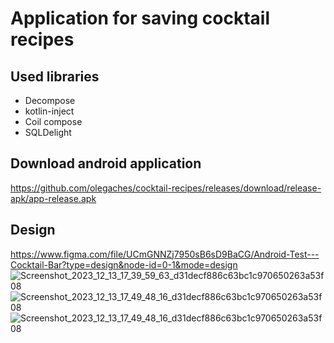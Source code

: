 # Application for saving cocktail recipes
## Used libraries
- Decompose
- kotlin-inject
- Coil compose
- SQLDelight

## Download android application
https://github.com/olegaches/cocktail-recipes/releases/download/release-apk/app-release.apk

## Design
https://www.figma.com/file/UCmGNNZj7950sB6sD9BaCG/Android-Test---Cocktail-Bar?type=design&node-id=0-1&mode=design
![Screenshot_2023_12_13_17_39_59_63_d31decf886c63bc1c970650263a53f08](https://github.com/olegaches/cocktail-recipes/assets/71338871/1d37b823-87b1-411d-80cf-d0b804c97c5d)
![Screenshot_2023_12_13_17_49_48_16_d31decf886c63bc1c970650263a53f08](https://github.com/olegaches/cocktail-recipes/assets/71338871/140a668e-35d0-414f-989c-fa6f45f8d45a)
![Screenshot_2023_12_13_17_49_48_16_d31decf886c63bc1c970650263a53f08](https://github.com/olegaches/cocktail-recipes/assets/71338871/04f2182d-0f37-4199-a226-c9ddb6a75c77)


